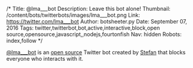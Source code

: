 /*
Title: @lma___bot
Description: Leave this bot alone!
Thumbnail: /content/bots/twitterbots/images/lma___bot.png
Link: https://twitter.com/lma___bot
Author: botsheeter.py
Date: September 07, 2016
Tags: twitter,twitterbot,bot,active,interactive,block,open source,opensource,javascript,,nodejs,fourtonfish
Nav: hidden
Robots: index,follow
*/

[@lma___bot](https://twitter.com/lma___bot) is an [open source](https://github.com/botwiki/lma___bot) Twitter bot created by [Stefan](https://twitter.com/fourtonfish) that blocks everyone who interacts with it.
